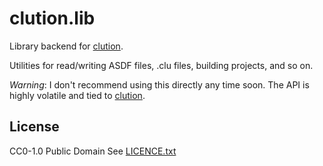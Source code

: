 # clution.lib

Library backend for [clution](https://github.com/Zulu-Inuoe/clution).

Utilities for read/writing ASDF files, .clu files, building projects, and so on.

*Warning*: I don't recommend using this directly any time soon.
The API is highly volatile and tied to [clution](https://github.com/Zulu-Inuoe/clution).

## License

CC0-1.0 Public Domain
See [LICENCE.txt](LICENSE.txt)
